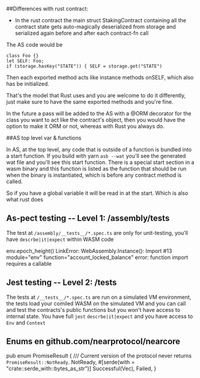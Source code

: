##Differences with rust contract:

* In the rust contract the main struct StakingContract containing all the contract state gets auto-magically deserialized from storage and serialized again before and after each contract-fn call

The AS code would be

    class Foo {}
    let SELF: Foo;
    if (storage.hasKey("STATE")) { SELF = storage.get("STATE")

Then each exported method acts like instance methods onSELF, which also has be initialized.

That's the model that Rust uses and you are welcome to do it differently, just make sure to have the same exported methods and you're fine.

In the future a pass will be added to the AS with a @ORM decorator for the class you want to act like the contract's object, then you would have the option to make it ORM or not, whereas with Rust you always do.

##AS top level var & functions

In AS, at the top level, any code that is outside of a function is bundled into a start function.  If you build with yarn `asb --wat` you'll see the generated wat file and you'll see this start function.  There is a special start section in a wasm binary and this function is listed as the function that should be run when the binary is instantiated, which is before any contract method is called.

So if you have a global variable it will be read in at the start.  Which is also what rust does

## As-pect testing -- Level 1:  /assembly/__tests__

The test at `/assembly/__tests__/*.spec.ts` are only for unit-testing, you'll have `descrbe|it|expect` within WASM code 

env.epoch_height()
LinkError: WebAssembly.Instance(): Import #13 module="env" function="account_locked_balance" error: function import requires a callable


## Jest testing -- Level 2: /__tests__

The tests at `/__tests__/*.spec.ts` are run on a simulated VM environment, the tests load your comiled WASM on the simulated VM and you can call and test the contracts's public functions but you won't have access to internal state. You have full `jest` `descrbe|it|expect` and you have access to `Env` and `Context`

## Enums en github.com/nearprotocol/nearcore
pub enum PromiseResult {
    /// Current version of the protocol never returns `PromiseResult::NotReady`.
    NotReady,
    #[serde(with = "crate::serde_with::bytes_as_str")]
    Successful(Vec<u8>),
    Failed,
}
